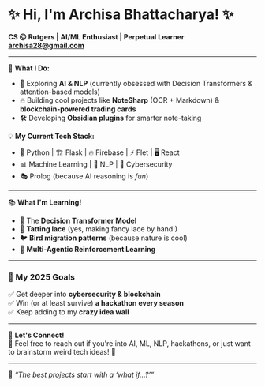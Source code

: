 # ✨ Hi, I'm Archisa Bhattacharya! ✨  
**CS @ Rutgers | AI/ML Enthusiast | Perpetual Learner**  
**archisa28@gmail.com**

---

🚀 **What I Do:**  
- 🧠 Exploring **AI & NLP** (currently obsessed with Decision Transformers & attention-based models)  
- 🔥 Building cool projects like **NoteSharp** (OCR + Markdown) & **blockchain-powered trading cards**  
- 🛠️ Developing **Obsidian plugins** for smarter note-taking  

💡 **My Current Tech Stack:**  
- 🐍 Python | 🏗️ Flask | 🔥 Firebase | ⚡ Flet | 🖥️ React  
- 📊 Machine Learning | 🤖 NLP | 🔐 Cybersecurity  
- 🎭 Prolog (because AI reasoning is *fun*)  

---

📚 **What I'm Learning!**  
- 🤖 The **Decision Transformer Model**  
- 🧵 **Tatting lace** (yes, making fancy lace by hand!)  
- 🐦 **Bird migration patterns** (because nature is cool)  
- 🤝 **Multi-Agentic Reinforcement Learning**  

---

### 🎯 My 2025 Goals  
✅ Get deeper into **cybersecurity & blockchain**  
✅ Win (or at least survive) **a hackathon every season**  
✅ Keep adding to my **crazy idea wall**  

---

🌟 **Let's Connect!**  
💬 Feel free to reach out if you're into AI, ML, NLP, hackathons, or just want to brainstorm weird tech ideas! 🚀  

---

🦄 *“The best projects start with a ‘what if…?’”*  
